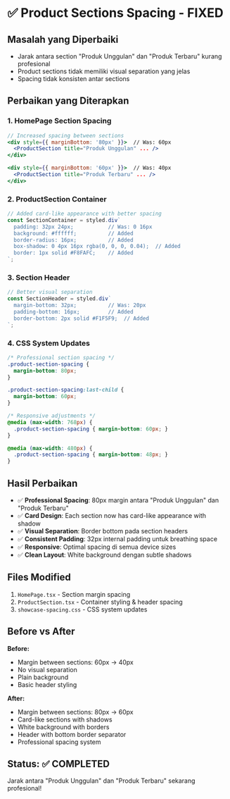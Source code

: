 # ✅ Product Sections Spacing - FIXED

## Masalah yang Diperbaiki
- Jarak antara section "Produk Unggulan" dan "Produk Terbaru" kurang profesional
- Product sections tidak memiliki visual separation yang jelas
- Spacing tidak konsisten antar sections

## Perbaikan yang Diterapkan

### 1. HomePage Section Spacing
```jsx
// Increased spacing between sections
<div style={{ marginBottom: '80px' }}>  // Was: 60px
  <ProductSection title="Produk Unggulan" ... />
</div>

<div style={{ marginBottom: '60px' }}>  // Was: 40px
  <ProductSection title="Produk Terbaru" ... />
</div>
```

### 2. ProductSection Container
```typescript
// Added card-like appearance with better spacing
const SectionContainer = styled.div`
  padding: 32px 24px;           // Was: 0 16px
  background: #ffffff;          // Added
  border-radius: 16px;          // Added
  box-shadow: 0 4px 16px rgba(0, 0, 0, 0.04);  // Added
  border: 1px solid #F8FAFC;    // Added
`;
```

### 3. Section Header
```typescript
// Better visual separation
const SectionHeader = styled.div`
  margin-bottom: 32px;          // Was: 20px
  padding-bottom: 16px;         // Added
  border-bottom: 2px solid #F1F5F9;  // Added
`;
```

### 4. CSS System Updates
```css
/* Professional section spacing */
.product-section-spacing {
  margin-bottom: 80px;
}

.product-section-spacing:last-child {
  margin-bottom: 60px;
}

/* Responsive adjustments */
@media (max-width: 768px) {
  .product-section-spacing { margin-bottom: 60px; }
}

@media (max-width: 480px) {
  .product-section-spacing { margin-bottom: 48px; }
}
```

## Hasil Perbaikan
- ✅ **Professional Spacing**: 80px margin antara "Produk Unggulan" dan "Produk Terbaru"
- ✅ **Card Design**: Each section now has card-like appearance with shadow
- ✅ **Visual Separation**: Border bottom pada section headers
- ✅ **Consistent Padding**: 32px internal padding untuk breathing space
- ✅ **Responsive**: Optimal spacing di semua device sizes
- ✅ **Clean Layout**: White background dengan subtle shadows

## Files Modified
1. `HomePage.tsx` - Section margin spacing
2. `ProductSection.tsx` - Container styling & header spacing
3. `showcase-spacing.css` - CSS system updates

## Before vs After
**Before:**
- Margin between sections: 60px → 40px
- No visual separation
- Plain background
- Basic header styling

**After:**
- Margin between sections: 80px → 60px
- Card-like sections with shadows
- White background with borders
- Header with bottom border separator
- Professional spacing system

## Status: ✅ COMPLETED
Jarak antara "Produk Unggulan" dan "Produk Terbaru" sekarang profesional!
